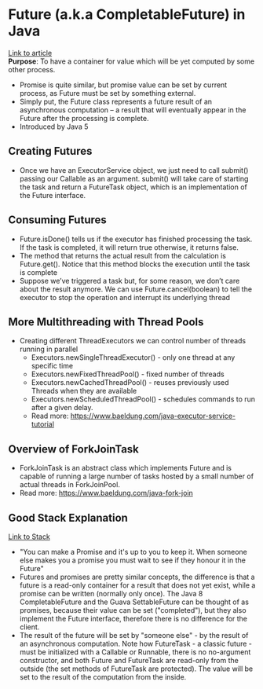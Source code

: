 # Future (a.k.a CompletableFuture) in Java  
[Link to article](https://www.baeldung.com/java-future)  
**Purpose**: To have a container for value which will be yet computed by some other process.  
* Promise is quite similar, but promise value can be set by current process, as Future must be set by something external.
* Simply put, the Future class represents a future result of an asynchronous computation – a result that will eventually appear in the Future after the processing is complete.
* Introduced by Java 5
## Creating Futures
* Once we have an ExecutorService object, we just need to call submit() passing our Callable as an argument. submit() will take care of starting the task and return a FutureTask object, which is an implementation of the Future interface.
## Consuming Futures
* Future.isDone() tells us if the executor has finished processing the task. If the task is completed, it will return true otherwise, it returns false.
* The method that returns the actual result from the calculation is Future.get(). Notice that this method blocks the execution until the task is complete
* Suppose we’ve triggered a task but, for some reason, we don’t care about the result anymore. We can use Future.cancel(boolean) to tell the executor to stop the operation and interrupt its underlying thread
## More Multithreading with Thread Pools
* Creating different ThreadExecutors we can control number of threads running in parallel
	* Executors.newSingleThreadExecutor() - only one thread at any specific time
	* Executors.newFixedThreadPool() - fixed number of threads
	* Executors.newCachedThreadPool() - reuses previously used Threads when they are available
	* Executors.newScheduledThreadPool() - schedules commands to run after a given delay.
	* Read more: https://www.baeldung.com/java-executor-service-tutorial
## Overview of ForkJoinTask
* ForkJoinTask is an abstract class which implements Future and is capable of running a large number of tasks hosted by a small number of actual threads in ForkJoinPool.
* Read more: https://www.baeldung.com/java-fork-join
## Good Stack Explanation
[Link to Stack](https://stackoverflow.com/a/28821051/6708274)  
* "You can make a Promise and it's up to you to keep it. When someone else makes you a promise you must wait to see if they honour it in the Future"
* Futures and promises are pretty similar concepts, the difference is that a future is a read-only container for a result that does not yet exist, while a promise can be written (normally only once). The Java 8 CompletableFuture and the Guava SettableFuture can be thought of as promises, because their value can be set ("completed"), but they also implement the Future interface, therefore there is no difference for the client.
* The result of the future will be set by "someone else" - by the result of an asynchronous computation. Note how FutureTask - a classic future - must be initialized with a Callable or Runnable, there is no no-argument constructor, and both Future and FutureTask are read-only from the outside (the set methods of FutureTask are protected). The value will be set to the result of the computation from the inside.
